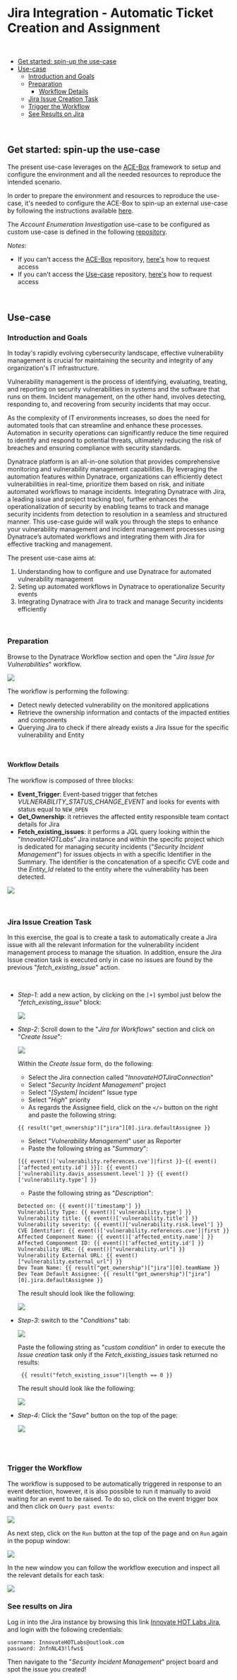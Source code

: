 # Jira Integration - Automatic Ticket Creation and Assignment

<br>

- [Get started: spin-up the use-case](#get-started-spin-up-the-use-case)
- [Use-case](#use-case)
  - [Introduction and Goals](#introduction-and-goals)
  - [Preparation](#preparation)
    - [Workflow Details](#workflow-details)
  - [Jira Issue Creation Task](#jira-issue-creation-task)
  - [Trigger the Workflow](#trigger-the-workflow)
  - [See Results on Jira](#see-results-on-jira)

<br>

## Get started: spin-up the use-case
The present use-case leverages on the [ACE-Box](https://github.com/Dynatrace/ace-box/tree/dev) framework to setup and configure the environment and all the needed resources to reproduce the intended scenario.

In order to prepare the environment and resources to reproduce the use-case, it's needed to configure the ACE-Box to spin-up an external use-case by following the instructions available [here](https://github.com/Dynatrace/ace-box/blob/dev/Readme.md).

The *Account Enumeration Investigation* use-case to be configured as custom use-case is defined in the following [repository](https://github.com/dynatrace-ace/ace-box-ext-demo-security-forensics.git).

*Notes*:
  - If you can't access the [ACE-Box](https://github.com/Dynatrace/ace-box/tree/dev) repository, [here's]() how to request access
  - If you can't access the [Use-case](https://github.com/dynatrace-ace/ace-box-ext-demo-security-forensics.git) repository, [here's]() how to request access

<br>

## Use-case 

### Introduction and Goals
In today's rapidly evolving cybersecurity landscape, effective vulnerability management is crucial for maintaining the security and integrity of any organization's IT infrastructure. 

Vulnerability management is the process of identifying, evaluating, treating, and reporting on security vulnerabilities in systems and the software that runs on them. Incident management, on the other hand, involves detecting, responding to, and recovering from security incidents that may occur.

As the complexity of IT environments increases, so does the need for automated tools that can streamline and enhance these processes. Automation in security operations can significantly reduce the time required to identify and respond to potential threats, ultimately reducing the risk of breaches and ensuring compliance with security standards.

Dynatrace platform is an all-in-one solution that provides comprehensive monitoring and vulnerability management capabilities. By leveraging the automation features within Dynatrace, organizations can efficiently detect vulnerabilities in real-time, prioritize them based on risk, and initiate automated workflows to manage incidents. Integrating Dynatrace with Jira, a leading issue and project tracking tool, further enhances the operationalization of security by enabling teams to track and manage security incidents from detection to resolution in a seamless and structured manner.
This use-case guide will walk you through the steps to enhance your vulnerability management and incident management processes using Dynatrace’s automated workflows and integrating them with Jira for effective tracking and management.

The present use-case aims at:
1. Understanding how to configure and use Dynatrace for automated vulnerability management
2. Seting up automated workflows in Dynatrace to operationalize Security events
3. Integrating Dynatrace with Jira to track and manage Security incidents efficiently

<br>

### Preparation

Browse to the Dynatrace Workflow section and open the "_Jira Issue for Vulnerabilities_" workflow.

![](./images/hot-2-workflow.png)

The workflow is performing the following:
 - Detect newly detected vulnerability on the monitored applications
 - Retrieve the ownership information and contacts of the impacted entities and components
 - Querying Jira to check if there already exists a Jira Issue for the specific vulnerability and Entity

<br>

#### Workflow Details

The workflow is composed of three blocks:
- <b>Event_Trigger</b>: Event-based trigger that fetches _VULNERABILITY_STATUS_CHANGE_EVENT_ and looks for events with status equal to `NEW_OPEN`
- <b>Get_Ownership</b>: it retrieves the affected entity responsible team contact details for Jira
- <b>Fetch_existing_issues</b>: it performs a JQL query looking within the "_InnovateHOTLabs_" Jira instance and within the specific project which is dedicated for managing security incidents ("_Security Incident Management_") for issues objects in with a specific Identifier in the Summary. The identifier is the concatenation of a specific CVE code and the _Entity_Id_ related to the entity where the vulnerability has been detected.

![](./images/hot-2-workflow-details.png)

<br>

### Jira Issue Creation Task
In this exercise, the goal is to create a task to automatically create a Jira issue with all the relevant information for the vulnerability incident management process to manage the situation. In addition, ensure the Jira Issue creation task is executed only in case no issues are found by the previous "_fetch\_existing\_issue_" action.

<br>

- *Step-1*: add a new action, by clicking on the `[+]` symbol just below the "_fetch_existing_issue_" block:

  ![](./images/add-task.png)


- *Step-2*: Scroll down to the "_Jira for Workflows_" section and click on "_Create Issue_":

  ![](./images/create-jira-issue.png)

   Within the _Create Issue_ form, do the following:
	- Select the Jira connection called "_InnovateHOTJiraConnection_"
	- Select "_Security Incident Management_" project
	- Select "_\[System\] Incident_" Issue type
	- Select "_High_" priority
	- As regards the Assignee field, click on the `</>` button on the right and paste the following string:
  ```
  {{ result("get_ownership")["jira"][0].jira.defaultAssignee }}
  ```
 	- Select "_Vulnerability Management_" user as Reporter
	- Paste the following string as "_Summary_":
  ```
  [{{ event()['vulnerability.references.cve']|first }}-{{ event()['affected_entity.id'] }}]: {{ event()['vulnerability.davis_assessment.level'] }} {{ event()['vulnerability.type'] }}
  ```
	- Paste the following string as "_Description_":
  ```
  Detected on: {{ event()['timestamp'] }}
  Vulnerability Type: {{ event()['vulnerability.type'] }}
  Vulnerability title: {{ event()['vulnerability.title'] }}
  Vulnerability severity: {{ event()['vulnerability.risk.level'] }}
  CVE Identifier: {{ event()['vulnerability.references.cve']|first }}
  Affected Component Name: {{ event()['affected_entity.name'] }}
  Affected Componment ID: {{ event()['affected_entity.id'] }}
  Vulnerability URL: {{ event()["vulnerability.url"] }}
  Vulnerability External URL: {{ event()["vulnerability.external_url"] }}
  Dev Team Name: {{ result("get_ownership")["jira"][0].teamName }}
  Dev Team Default Assignee: {{ result("get_ownership")["jira"][0].jira.defaultAssignee }}
  ```

  The result should look like the following:

  ![](./images/jira-issue-creation-details.png)

- *Step-3*: switch to the "_Conditions_" tab:

  ![](./images/jira-condition-tab.png)

  Paste the following string as "_custom condition_" in order to execute the _Issue creation_ task only if the _Fetch_existing_issues_ task returned no results:
  ```
   {{ result("fetch_existing_issue")|length == 0 }}
  ```
 
  The result should look like the following:

  ![](./images/jira-condition-tab-recap.png)
  
- *Step-4*: Click the "_Save_" button on the top of the page:

  ![](./images/save-button.png)

<br><br>

### Trigger the Workflow

The workflow is supposed to be automatically triggered in response to an event detection, however, it is also possible to run it manually to avoid waiting for an event to be raised. 
To do so, click on the event trigger box and then click on `Query past events`:

![](./images/query-past-events.png)

As next step, click on the `Run` button at the top of the page and on `Run` again in the popup window:

![](./images/run-past-event.png)

In the new window you can follow the workflow execution and inspect all the relevant details for each task:

![](./images/workflow-execution.png)

### See results on Jira

Log in into the Jira instance by browsing this link [Innovate HOT Labs Jira](https://innovatehotlabs.atlassian.net/jira/your-work), and login with the following credentials:
```
username: InnovateHOTLabs@outlook.com
password: 2nfnNL43!lfws$
```

Then navigate to the "_Security Incident Management_" project board and spot the issue you created!